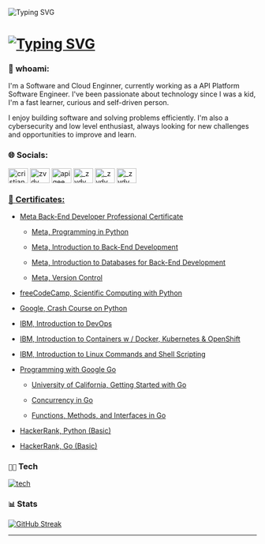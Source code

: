 ![Typing SVG](https://readme-typing-svg.demolab.com?font=Source+Code+Pro&pause=1500&color=4C566A&width=435&lines=Hey%2C+I'm+zvdy)

[![Typing SVG](https://readme-typing-svg.herokuapp.com?font=&duration=4000&pause=1000&color=3B4252&width=435&lines=Software+Devleoper;Site+Reliability+Engineer;System+Administrator;Ex-Apigee+Global+Subject+Matter+Expert;DevOps+Engineer;Cloud+Engineer)](https://git.io/typing-svg)
===

### 👤 **whoami**:
I'm a Software and Cloud Enginner, currently working as a API Platform Software Engineer. I've been passionate about technology since I was a kid, I'm a fast learner, curious and self-driven person.

I enjoy building software and solving problems efficiently. I'm also a cybersecurity and low level enthusiast, always looking for new challenges and opportunities to improve and learn.

### 🌐 **Socials**:

<p align="left">
<a href="https://linkedin.com/in/cristian-bulzan" target="blank"><img align="center" src="https://raw.githubusercontent.com/rahuldkjain/github-profile-readme-generator/master/src/images/icons/Social/linked-in-alt.svg" alt="cristian-bulzan" height="30" width="40" /></a>
<a href="https://www.leetcode.com/zvdy" target="blank"><img align="center" src="https://raw.githubusercontent.com/rahuldkjain/github-profile-readme-generator/master/src/images/icons/Social/leet-code.svg" alt="zvdy" height="30" width="40" /></a>
<a href=https://www.googlecloudcommunity.com/gc/user/viewprofilepage/user-id/435170 target="blank"><img align="center" src="https://external-content.duckduckgo.com/iu/?u=https%3A%2F%2Fwww.gend.co%2Fhs-fs%2Fhubfs%2Fgcp-logo-cloud.png%3Fwidth%3D730%26name%3Dgcp-logo-cloud.png&f=1&nofb=1&ipt=3503d3aeb22ba14b3d675b4ddea8887213bb9c0621e78d15d69ea3935f3e2362&ipo=images" alt="apigee" height="30" width="40" /></a>
<a href="https://www.hackerrank.com/_zvdy" target="blank"><img align="center" src="https://raw.githubusercontent.com/rahuldkjain/github-profile-readme-generator/master/src/images/icons/Social/hackerearth.svg" alt="_zvdy" height="30" width="40" /></a>
<a href="https://www.hackerrank.com/zvdy" target="blank"><img align="center" src="https://www.svgrepo.com/show/349367/freecodecamp.svg" alt="_zvdy" height="30" width="40" /></a>
<a href="https://hub.docker.com/u/zvdy" target="blank"><img align="center" src="https://www.svgrepo.com/show/349342/docker.svg" alt="_zvdy" height="30" width="40" /></a>                                                                                                                                                                                                       
</p>



### [🌱 **Certificates**:](https://www.linkedin.com/in/cristian-bulzan/details/certifications/)

- [Meta Back-End Developer Professional Certificate](https://www.coursera.org/programs/google-specialization/professional-certificates/meta-back-end-developer)
  - [Meta, Programming in Python](https://www.coursera.org/account/accomplishments/certificate/YYETFKZU6JQZ)

  - [Meta, Introduction to Back-End Development](https://www.coursera.org/account/accomplishments/certificate/M3YVL9H8FCKH)

  - [Meta, Introduction to Databases for Back-End Development](https://www.coursera.org/account/accomplishments/certificate/9ZMMFSXKAE8H)

  - [Meta, Version Control](https://www.coursera.org/account/accomplishments/certificate/H22H5KP9P2GT)

- [freeCodeCamp, Scientific Computing with Python](https://www.freecodecamp.org/certification/zvdy/scientific-computing-with-python-v7)

- [Google, Crash Course on Python](https://www.coursera.org/account/accomplishments/certificate/84RRBH3A4SDY)

- [IBM, Introduction to DevOps](https://www.coursera.org/account/accomplishments/certificate/5LJ2F9EVDXWY)

- [IBM, Introduction to Containers w / Docker, Kubernetes
& OpenShift](https://www.coursera.org/account/accomplishments/certificate/FCSEFTMLTEQP)

- [IBM, Introduction to Linux Commands and Shell Scripting](https://www.coursera.org/account/accomplishments/certificate/8PX43VJ54SVY)

- [Programming with Google Go](https://www.coursera.org/account/accomplishments/specialization/BVMDZ4TS4MPN)
  - [University of California, Getting Started with Go](https://www.coursera.org/account/accomplishments/verify/WTDHX2A3NPKB)

  - [Concurrency in Go](https://www.coursera.org/account/accomplishments/verify/HTB6MK3VB5X4)

  - [Functions, Methods, and Interfaces in Go](https://www.coursera.org/account/accomplishments/verify/7E6LU56KYKFC)

- [HackerRank, Python (Basic)](https://www.hackerrank.com/certificates/feaeb166202c)
- [HackerRank, Go (Basic)](https://www.hackerrank.com/certificates/3452ab7f91a1)

### `👨‍💻` Tech
[![tech](https://skillicons.dev/icons?i=python,go,rust,js,ts,nodejs,java,mongodb,mysql,postgres,cassandra,docker,kubernetes,linux,grafana,nginx,postman,jenkins,gcp,aws,express,flask,html,css,vscode)](https://skillicons.dev)


### `📊` Stats
[![GitHub Streak](https://streak-stats.demolab.com?user=zvdy&theme=nord&hide_border=true&border_radius=20&hide_current_streak=true)](https://git.io/streak-stats)
****
